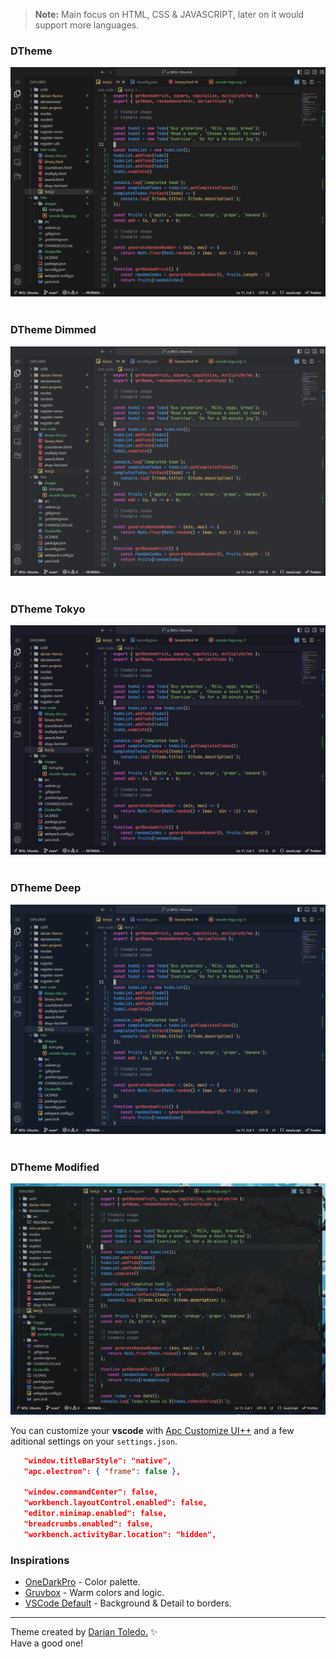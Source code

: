 > **Note:**
> Main focus on HTML, CSS & JAVASCRIPT, later on it would support more languages.

### DTheme

![Darian Theme](images/theme.png)
&nbsp;

### DTheme Dimmed

![Darian Theme](images/theme-dimmed.png)
&nbsp;

### DTheme Tokyo

![Darian Theme Enhanced](images/theme-enhanced.png)
&nbsp;

### DTheme Deep

![Darian Theme Plus](images/theme-plus.png)
&nbsp;

### DTheme Modified

![Darian Theme - Modify](images/mtheme.png)

You can customize your **vscode** with [Apc Customize UI++](https://marketplace.visualstudio.com/items?itemName=drcika.apc-extension) and a few aditional settings on your `settings.json`.

```json
   "window.titleBarStyle": "native",
   "apc.electron": { "frame": false },

   "window.commandCenter": false,
   "workbench.layoutControl.enabled": false,
   "editor.minimap.enabled": false,
   "breadcrumbs.enabled": false,
   "workbench.activityBar.location": "hidden",
```

### Inspirations

-  [OneDarkPro](https://github.com/Binaryify/OneDark-Pro) - Color palette.
-  [Gruvbox](https://github.com/sainnhe/gruvbox-material-vscode) - Warm colors and logic.
-  [VSCode Default]() - Background & Detail to borders.

---

Theme created by <a href="https://github.com/darianmorat">Darian Toledo.</a> ✨ <br />
Have a good one!
